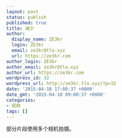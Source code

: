 ```yaml
---
layout: post
status: publish
published: true
title: 减少
author:
  display_name: ZE3kr
  login: ZE3kr
  email: ze3kr@tlo.xyz
  url: https://ze3kr.com
author_login: ZE3kr
author_email: ze3kr@tlo.xyz
author_url: https://ze3kr.com
wordpress_id: 32
wordpress_url: http://ze3kr.tlo.xyz/?p=32
date: '2015-04-18 17:00:37 +0000'
date_gmt: '2015-04-18 09:00:37 +0000'
categories:
- 视频
tags: []
---
```

<p>部分片段使用多个相机拍摄。</p>
